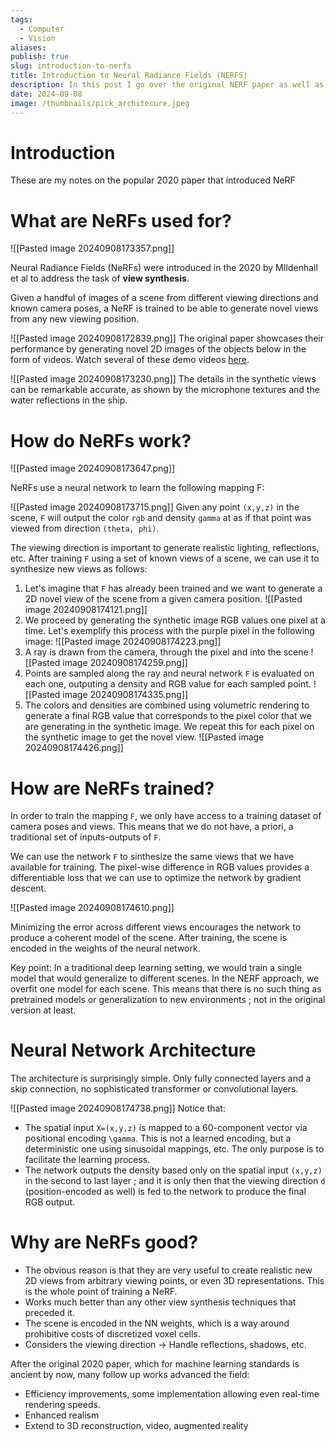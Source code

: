 ```yaml
---
tags:
  - Computer
  - Vision
aliases: 
publish: true
slug: introduction-to-nerfs
title: Introduction to Neural Radiance Fields (NERFS)
description: In this post I go over the original NERF paper as well as a selection of follow up works.
date: 2024-09-08
image: /thumbnails/pick_architecure.jpeg
---
```

# Introduction
These are my notes on the popular 2020 paper that introduced NeRF
# What are NeRFs used for?

![[Pasted image 20240908173357.png]]

Neural Radiance Fields (NeRFs) were introduced in the 2020 by MIldenhall et al to address the task of **view synthesis**.

Given a handful of images of a scene from different viewing directions and known camera poses, a NeRF is trained to be able to generate novel views from any new viewing position.

![[Pasted image 20240908172839.png]]
The original paper showcases their performance by generating novel 2D images of the objects below in the form of videos. Watch several of these demo videos [here](https://www.matthewtancik.com/nerf).

![[Pasted image 20240908173230.png]]
The details in the synthetic views can be remarkable accurate, as shown by the microphone textures and the water reflections in the ship.

# How do NeRFs work?

![[Pasted image 20240908173647.png]]

NeRFs use a neural network to learn the following mapping F:

![[Pasted image 20240908173715.png]]
Given any point `(x,y,z)` in the scene, `F` will output the color `rgb` and density  `gamma` at as if that point was viewed from direction `(theta, phi)`.

The viewing direction is important to generate realistic lighting, reflections, etc. After training `F` using a set of known views of a scene, we can use it to synthesize new views as follows:

1. Let's imagine that `F` has already been trained and we want to generate a 2D novel view of the scene from a given camera position.
![[Pasted image 20240908174121.png]]
2. We proceed by generating the synthetic image RGB values one pixel at a time. Let's exemplify this process with the purple pixel in the following image:
![[Pasted image 20240908174223.png]]
3. A ray is drawn from the camera, through the pixel and into the scene
![[Pasted image 20240908174259.png]]
4. Points are sampled along the ray and neural network `F` is evaluated on each one, outputing a density and RGB value for each sampled point.
![[Pasted image 20240908174335.png]]
5. The colors and densities are combined using volumetric rendering to generate a final RGB value that corresponds to the pixel color that we are generating in the synthetic image. We repeat this for each pixel on the synthetic image to get the novel view.
![[Pasted image 20240908174426.png]]
# How are NeRFs trained?

In order to train the mapping `F`, we only have access to a training dataset of camera poses and views. This means that we do not have, a priori, a traditional set of inputs-outputs of `F`.

We can use the network `F` to sinthesize the same views that we have available for training. The pixel-wise difference in RGB values provides a differentiable loss that we can use to optimize the network by gradient descent.

![[Pasted image 20240908174610.png]]

Minimizing the error across different views encourages the network to produce a coherent model of the scene. After training, the scene is encoded in the weights of the neural network.

Key point: In a traditional deep learning setting, we would train a single model that would generalize to different scenes. In the NERF approach, we overfit one model for each scene. This means that there is no such thing as pretrained models or generalization to new environments ; not in the original version at least.

# Neural Network Architecture

The architecture is surprisingly simple. Only fully connected layers and a  skip connection, no sophisticated transformer or convolutional layers.

![[Pasted image 20240908174738.png]]
Notice that:

* The spatial input `X=(x,y,z)` is mapped to a 60-component vector via positional encoding `\gamma`. This is not a learned encoding, but a deterministic one using sinusoidal mappings, etc. The only purpose is to facilitate the learning process.
* The network outputs the density based only on the spatial input `(x,y,z)` in the second to last layer ; and it is only then that the viewing direction `d` (position-encoded as well) is fed to the network to produce the final RGB output.

# Why are NeRFs good?

* The obvious reason is that they are very useful to create realistic new 2D views from arbitrary viewing points, or even 3D representations. This is the whole point of training a NeRF.
* Works much better than any other view synthesis techniques that preceded it.
* The scene is encoded in the NN weights, which is a way around prohibitive costs  of discretized voxel cells.
* Considers the viewing direction → Handle reflections, shadows, etc.

After the original 2020 paper, which for machine learning standards is ancient by now, many follow up works advanced the field:

* Efficiency improvements, some implementation allowing even real-time rendering speeds.
* Enhanced realism
* Extend to 3D reconstruction, video, augmented reality